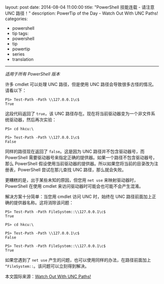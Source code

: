 ﻿layout: post
date: 2014-08-04 11:00:00
title: "PowerShell 技能连载 - 请注意 UNC 路径！"
description: PowerTip of the Day - Watch Out With UNC Paths!
categories:
- powershell
- tip
tags:
- powershell
- tip
- powertip
- series
- translation
---
_适用于所有 PowerShell 版本_

许多 cmdlet 可以处理 UNC 路径，但是使用 UNC 路径会导致很多古怪的情况。请看以下：

    PS> Test-Path -Path \\127.0.0.1\c$
    True

这段代码返回了 `true`，该 UNC 路径存在。现在将当前驱动器变为一个非文件系统驱动器，然后再次实验：

    PS> cd hkcu:\
    
    PS> Test-Path -Path \\127.0.0.1\c$
    False 

同样的路径现在返回了 `false`。这是因为 UNC 路径并不包含驱动器号，而 PowerShell 需要驱动器号来指定正确的提供器。如果一个路径不包含驱动器号，那么 PowerShell 假设使用当前驱动器的提供器。所以如果您将当前的目录改为注册表，PowerShell 尝试在那儿查找 UNC 路径，那么就会失败。

更糟糕的是，出于某些未知的原因，但您用 `net use` 来映射驱动器时，PowerShell 在使用 cmdlet 来访问驱动器时可能会也可能不会产生混淆。

解决方案十分简单：当您用 cmdlet 访问 UNC 时，始终在 UNC 路径前面加上正确的提供器名称。这将消除该问题：

    PS> Test-Path -Path FileSystem::\\127.0.0.1\c$
    True
    
    PS> cd hkcu:\
    
    PS> Test-Path -Path \\127.0.0.1\c$
    False
    
    PS> Test-Path -Path FileSystem::\\127.0.0.1\c$
    True
    

如果您遇到了 `net use` 产生的问题，也可以使用同样的办法，在路径前面加上 `“FileSystem::`。该问题可以立刻得到解决。

<!--more-->
本文国际来源：[Watch Out With UNC Paths!](http://powershell.com/cs/blogs/tips/archive/2014/08/04/watch-out-with-unc-paths.aspx)
